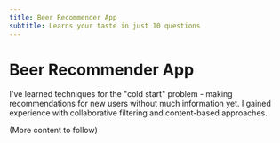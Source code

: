 ```yaml
---
title: Beer Recommender App
subtitle: Learns your taste in just 10 questions
---
```


# Beer Recommender App

I've learned techniques for the "cold start" problem - making recommendations for new users without much information yet. I gained experience with collaborative filtering and content-based approaches.

(More content to follow)
